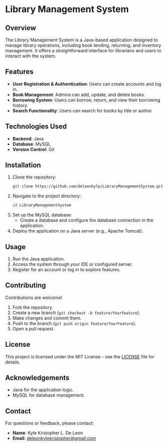 # Library Management System

## Overview
The Library Management System is a Java-based application designed to manage library operations, including book lending, returning, and inventory management. It offers a straightforward interface for librarians and users to interact with the system.

## Features
- **User Registration & Authentication**: Users can create accounts and log in.
- **Book Management**: Admins can add, update, and delete books.
- **Borrowing System**: Users can borrow, return, and view their borrowing history.
- **Search Functionality**: Users can search for books by title or author.

## Technologies Used
- **Backend**: Java
- **Database**: MySQL
- **Version Control**: Git

## Installation
1. Clone the repository:
   ```bash
   git clone https://github.com/deleonkyle/LibraryManagementSystem.git
   ```
2. Navigate to the project directory:
   ```bash
   cd LibraryManagementSystem
   ```
3. Set up the MySQL database:
   - Create a database and configure the database connection in the application.
4. Deploy the application on a Java server (e.g., Apache Tomcat).

## Usage
1. Run the Java application.
2. Access the system through your IDE or configured server.
3. Register for an account or log in to explore features.

## Contributing
Contributions are welcome! 
1. Fork the repository.
2. Create a new branch (`git checkout -b feature/YourFeature`).
3. Make changes and commit them.
4. Push to the branch (`git push origin feature/YourFeature`).
5. Open a pull request.

## License
This project is licensed under the MIT License - see the [LICENSE](LICENSE) file for details.

## Acknowledgements
- Java for the application logic.
- MySQL for database management.

## Contact
For questions or feedback, please contact:
- **Name**: Kyle Kristopher L. De Leon
- **Email**: deleonkylekristopher@gmail.com
```

